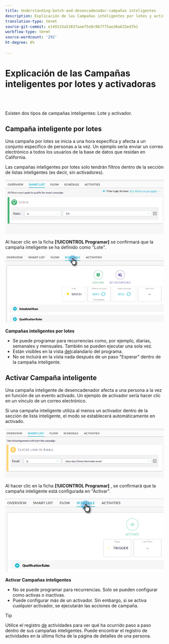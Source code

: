 ```yaml
---
title: Understanding-batch-and-desencadenador-campañas inteligentes
description: Explicación de las Campañas inteligentes por lotes y activadoras
translation-type: tm+mt
source-git-commit: e149133a5383faaef5e9c9b7775ae36e633ed7b1
workflow-type: tm+mt
source-wordcount: '292'
ht-degree: 0%

---
```



# Explicación de las Campañas inteligentes por lotes y activadoras

<br> 

Existen dos tipos de campañas inteligentes: Lote y activador.

## Campaña inteligente por lotes

Una campaña por lotes se inicia a una hora específica y afecta a un conjunto específico de personas a la vez. Un ejemplo sería enviar un correo electrónico a todos los usuarios de la base de datos que residan en California.

Las campañas inteligentes por lotes solo tendrán filtros dentro de la sección de listas inteligentes (es decir, sin activadores).

![Imagen uno](/help/sky/assets/smart-campaigns/understanding-batch-and-trigger-smart-campaigns/understanding-batch-and-trigger-smart-campaigns-1.png)

Al hacer clic en la ficha **[!UICONTROL Programar]** se confirmará que la campaña inteligente se ha definido como &quot;Lote&quot;.

![Imagen dos](/help/sky/assets/smart-campaigns/understanding-batch-and-trigger-smart-campaigns/understanding-batch-and-trigger-smart-campaigns-2.png)

**Campañas inteligentes por lotes**

* Se puede programar para recurrencias como, por ejemplo, diarias, semanales y mensuales. También se pueden ejecutar una sola vez.
* Están visibles en la vista [del](https://docs.marketo.com/display/DOCS/Navigating+the+Program+Schedule+View)calandario del programa.
* No se incluirá en la vista nada después de un paso &quot;Esperar&quot; dentro de la campaña inteligente.

## Activar Campaña inteligente

Una campaña inteligente de desencadenador afecta a una persona a la vez en función de un evento activado. Un ejemplo de activador sería hacer clic en un vínculo de un correo electrónico.

Si una campaña inteligente utiliza al menos un activador dentro de la sección de lista inteligente, el modo se establecerá automáticamente en activado.

![Imagen tres](/help/sky/assets/smart-campaigns/understanding-batch-and-trigger-smart-campaigns/understanding-batch-and-trigger-smart-campaigns-3.png)

Al hacer clic en la ficha **[!UICONTROL Programar]** , se confirmará que la campaña inteligente está configurada en &quot;Activar&quot;.

![Imagen Cuatro](/help/sky/assets/smart-campaigns/understanding-batch-and-trigger-smart-campaigns/understanding-batch-and-trigger-smart-campaigns-4.png)

**Activar Campañas inteligentes**

* No se puede programar para recurrencias. Solo se pueden configurar como activas o inactivas.
* Puede configurar más de un activador. Sin embargo, si se activa _cualquier_ activador, se ejecutarán las acciones de campaña.

>[!TIP]
>
>Utilice el registro [de](https://docs.marketo.com/display/DOCS/Locate+the+Activity+Log+for+a+Person) actividades para ver qué ha ocurrido paso a paso dentro de sus campañas inteligentes. Puede encontrar el registro de actividades en la última ficha de la página de detalles de una persona.
